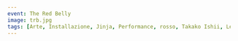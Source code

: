 ```yaml
---
event: The Red Belly
image: trb.jpg
tags: [Arte, Installazione, Jinja, Performance, rosso, Takako Ishii, Leonardo Magnani, Giappone]
---
```

